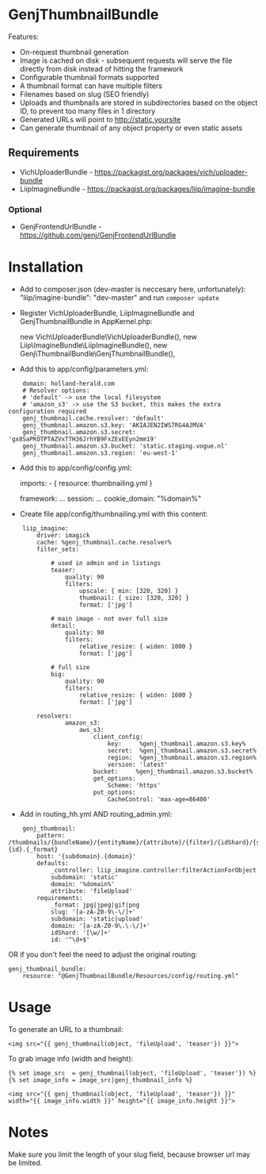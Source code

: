 # GenjThumbnailBundle

Features:

* On-request thumbnail generation
* Image is cached on disk - subsequent requests will serve the file directly from disk instead of hitting the framework
* Configurable thumbnail formats supported
* A thumbnail format can have multiple filters
* Filenames based on slug (SEO friendly)
* Uploads and thumbnails are stored in subdirectories based on the object ID, to prevent too many files in 1 directory
* Generated URLs will point to http://static.yoursite
* Can generate thumbnail of any object property or even static assets


## Requirements

* VichUploaderBundle - https://packagist.org/packages/vich/uploader-bundle
* LiipImagineBundle - https://packagist.org/packages/liip/imagine-bundle


### Optional

* GenjFrontendUrlBundle - https://github.com/genj/GenjFrontendUrlBundle


# Installation

* Add to composer.json (dev-master is neccesary here, unfortunately): "liip/imagine-bundle": "dev-master" and run ```composer update```

* Register VichUploaderBundle, LiipImagineBundle and GenjThumbnailBundle in AppKernel.php:


    new Vich\UploaderBundle\VichUploaderBundle(),
    new Liip\ImagineBundle\LiipImagineBundle(),
    new Genj\ThumbnailBundle\GenjThumbnailBundle(),


* Add this to app/config/parameters.yml:

```
    domain: holland-herald.com
    # Resolver options:
    # 'default' -> use the local filesystem
    # 'amazon_s3' -> use the S3 bucket, this makes the extra configuration required
    genj_thumbnail.cache.resolver: 'default'
    genj_thumbnail.amazon.s3.key: 'AKIAJEN2IWS7RG4AJMVA'
    genj_thumbnail.amazon.s3.secret: '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'
    genj_thumbnail.amazon.s3.bucket: 'static.staging.vogue.nl'
    genj_thumbnail.amazon.s3.region: 'eu-west-1'
```

* Add this to app/config/config.yml:


    imports:
        - { resource: thumbnailing.yml }

    framework:
        ...
        session:
            ...
            cookie_domain: "%domain%"


* Create file app/config/thumbnailing.yml with this content:


```
    liip_imagine:   
        driver: imagick
        cache: %genj_thumbnail.cache.resolver%
        filter_sets:

            # used in admin and in listings
            teaser:
                quality: 90
                filters:
                    upscale: { min: [320, 320] }
                    thumbnail: { size: [320, 320] }
                    format: ['jpg']

            # main image - not over full size
            detail:
                quality: 90
                filters:
                    relative_resize: { widen: 1000 }
                    format: ['jpg']

            # full size
            big:
                quality: 90
                filters:
                    relative_resize: { widen: 1600 }
                    format: ['jpg']

        resolvers:
                amazon_s3:
                    aws_s3:
                        client_config:
                            key:     %genj_thumbnail.amazon.s3.key%
                            secret:  %genj_thumbnail.amazon.s3.secret%
                            region:  %genj_thumbnail.amazon.s3.region%
                            version: 'latest'
                        bucket:     %genj_thumbnail.amazon.s3.bucket%
                        get_options:
                            Scheme: 'https'
                        put_options:
                            CacheControl: 'max-age=86400'

```


* Add in routing_hh.yml AND routing_admin.yml:

```
    genj_thumbnail:
        pattern: /thumbnails/{bundleName}/{entityName}/{attribute}/{filter}/{idShard}/{slug}-{id}.{_format}
        host: '{subdomain}.{domain}'
        defaults:
            _controller: liip_imagine.controller:filterActionForObject
            subdomain: 'static'
            domain: '%domain%'
            attribute: 'fileUpload'
        requirements:
            _format: jpg|jpeg|gif|png
            slug: '[a-zA-Z0-9\-\/]+'
            subdomain: 'static|upload'
            domain: '[a-zA-Z0-9\.\-\/]+'
            idShard: '[\w/]+'
            id: '^\d+$'
```


OR if you don't feel the need to adjust the original routing:

    genj_thumbnail_bundle:
        resource: "@GenjThumbnailBundle/Resources/config/routing.yml"



# Usage

To generate an URL to a thumbnail:

```
<img src="{{ genj_thumbnail(object, 'fileUpload', 'teaser'}) }}">
```

To grab image info (width and height):

```
{% set image_src  = genj_thumbnail(object, 'fileUpload', 'teaser'}) %}
{% set image_info = image_src|genj_thumbnail_info %}

<img src="{{ genj_thumbnail(object, 'fileUpload', 'teaser'}) }}" width="{{ image_info.width }}" height="{{ image_info.height }}">
```



# Notes

Make sure you limit the length of your slug field, because browser url may be limited.
